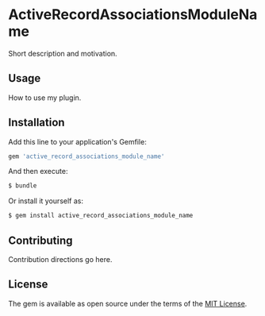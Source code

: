 # ActiveRecordAssociationsModuleName
Short description and motivation.

## Usage
How to use my plugin.

## Installation
Add this line to your application's Gemfile:

```ruby
gem 'active_record_associations_module_name'
```

And then execute:
```bash
$ bundle
```

Or install it yourself as:
```bash
$ gem install active_record_associations_module_name
```

## Contributing
Contribution directions go here.

## License
The gem is available as open source under the terms of the [MIT License](https://opensource.org/licenses/MIT).
